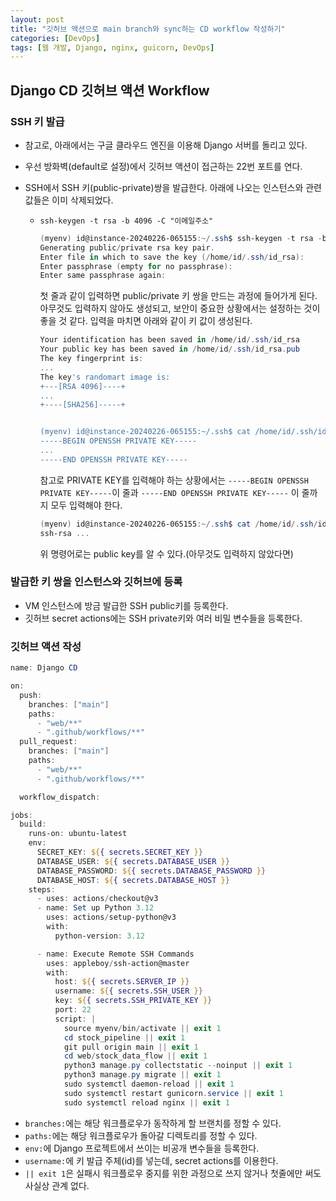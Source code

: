 ```yaml
---
layout: post
title: "깃허브 액션으로 main branch와 sync하는 CD workflow 작성하기"
categories: [DevOps]
tags: [웹 개발, Django, nginx, guicorn, DevOps]
---
```


## Django CD 깃허브 액션 Workflow

### SSH 키 발급

- 참고로, 아래에서는 구글 클라우드 엔진을 이용해 Django 서버를 돌리고 있다.

- 우선 방화벽(default로 설정)에서 깃허브 액션이 접근하는 22번 포트를 연다.

- SSH에서 SSH 키(public-private)쌍을 발급한다. 아래에 나오는 인스턴스와 관련 값들은 이미 삭제되었다.

  - `ssh-keygen -t rsa -b 4096 -C "이메일주소"`

    ```powershell
    (myenv) id@instance-20240226-065155:~/.ssh$ ssh-keygen -t rsa -b 4096 -C "이메일주소"
    Generating public/private rsa key pair.
    Enter file in which to save the key (/home/id/.ssh/id_rsa):
    Enter passphrase (empty for no passphrase):
    Enter same passphrase again:
    ```

    첫 줄과 같이 입력하면 public/private 키 쌍을 만드는 과정에 들어가게 된다.
    아무것도 입력하지 않아도 생성되고, 보안이 중요한 상황에서는 설정하는 것이 좋을 것 같다.
    입력을 마치면 아래와 같이 키 값이 생성된다.

    ```powershell
    Your identification has been saved in /home/id/.ssh/id_rsa
    Your public key has been saved in /home/id/.ssh/id_rsa.pub
    The key fingerprint is:
    ...
    The key's randomart image is:
    +---[RSA 4096]----+
    ...
    +----[SHA256]-----+


    (myenv) id@instance-20240226-065155:~/.ssh$ cat /home/id/.ssh/id_rsa
    -----BEGIN OPENSSH PRIVATE KEY-----
    ...
    -----END OPENSSH PRIVATE KEY-----
    ```

    참고로 PRIVATE KEY를 입력해야 하는 상황에서는
    `-----BEGIN OPENSSH PRIVATE KEY-----`이 줄과
    `-----END OPENSSH PRIVATE KEY-----` 이 줄까지 모두 입력해야 한다.

    ```powershell
    (myenv) id@instance-20240226-065155:~/.ssh$ cat /home/id/.ssh/id_rsa.pub
    ssh-rsa ...
    ```

    위 명령어로는 public key를 알 수 있다.(아무것도 입력하지 않았다면)

### 발급한 키 쌍을 인스턴스와 깃허브에 등록

- VM 인스턴스에 방금 발급한 SSH public키를 등록한다.
- 깃허브 secret actions에는 SSH private키와 여러 비밀 변수들을 등록한다.

### 깃허브 액션 작성

```powershell
name: Django CD

on:
  push:
    branches: ["main"]
    paths:
      - "web/**"
      - ".github/workflows/**"
  pull_request:
    branches: ["main"]
    paths:
      - "web/**"
      - ".github/workflows/**"

  workflow_dispatch:

jobs:
  build:
    runs-on: ubuntu-latest
    env:
      SECRET_KEY: ${{ secrets.SECRET_KEY }}
      DATABASE_USER: ${{ secrets.DATABASE_USER }}
      DATABASE_PASSWORD: ${{ secrets.DATABASE_PASSWORD }}
      DATABASE_HOST: ${{ secrets.DATABASE_HOST }}
    steps:
      - uses: actions/checkout@v3
      - name: Set up Python 3.12
        uses: actions/setup-python@v3
        with:
          python-version: 3.12

      - name: Execute Remote SSH Commands
        uses: appleboy/ssh-action@master
        with:
          host: ${{ secrets.SERVER_IP }}
          username: ${{ secrets.SSH_USER }}
          key: ${{ secrets.SSH_PRIVATE_KEY }}
          port: 22
          script: |
            source myenv/bin/activate || exit 1
            cd stock_pipeline || exit 1
            git pull origin main || exit 1
            cd web/stock_data_flow || exit 1
            python3 manage.py collectstatic --noinput || exit 1
            python3 manage.py migrate || exit 1
            sudo systemctl daemon-reload || exit 1
            sudo systemctl restart gunicorn.service || exit 1
            sudo systemctl reload nginx || exit 1

```

- `branches:`에는 해당 워크플로우가 동작하게 할 브랜치를 정할 수 있다.
- `paths:`에는 해당 워크플로우가 돌아갈 디렉토리를 정할 수 있다.
- `env:`에 Django 프로젝트에서 쓰이는 비공개 변수들을 등록한다.
- `username:`에 키 발급 주체(id)를 넣는데, secret actions를 이용한다.
- `|| exit 1`은 실패시 워크플로우 중지를 위한 과정으로 쓰지 않거나 첫줄에만 써도 사실상 관계 없다.
